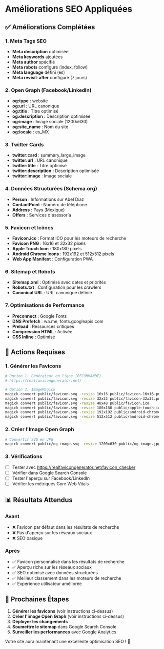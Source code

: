# Améliorations SEO Appliquées

## ✅ Améliorations Complétées

### 1. Meta Tags SEO
- **Meta description** optimisée
- **Meta keywords** ajoutées
- **Meta author** spécifié
- **Meta robots** configuré (index, follow)
- **Meta language** défini (es)
- **Meta revisit-after** configuré (7 jours)

### 2. Open Graph (Facebook/LinkedIn)
- **og:type** : website
- **og:url** : URL canonique
- **og:title** : Titre optimisé
- **og:description** : Description optimisée
- **og:image** : Image sociale (1200x630)
- **og:site_name** : Nom du site
- **og:locale** : es_MX

### 3. Twitter Cards
- **twitter:card** : summary_large_image
- **twitter:url** : URL canonique
- **twitter:title** : Titre optimisé
- **twitter:description** : Description optimisée
- **twitter:image** : Image sociale

### 4. Données Structurées (Schema.org)
- **Person** : Informations sur Abel Díaz
- **ContactPoint** : Numéro de téléphone
- **Address** : Pays (Mexique)
- **Offers** : Services d'asessoría

### 5. Favicon et Icônes
- **Favicon.ico** : Format ICO pour les moteurs de recherche
- **Favicon PNG** : 16x16 et 32x32 pixels
- **Apple Touch Icon** : 180x180 pixels
- **Android Chrome Icons** : 192x192 et 512x512 pixels
- **Web App Manifest** : Configuration PWA

### 6. Sitemap et Robots
- **Sitemap.xml** : Optimisé avec dates et priorités
- **Robots.txt** : Configuration pour les crawlers
- **Canonical URL** : URL canonique définie

### 7. Optimisations de Performance
- **Preconnect** : Google Fonts
- **DNS Prefetch** : wa.me, fonts.googleapis.com
- **Preload** : Ressources critiques
- **Compression HTML** : Activée
- **CSS Inline** : Optimisé

## 🔧 Actions Requises

### 1. Générer les Favicons
```bash
# Option 1: Générateur en ligne (RECOMMANDÉ)
# https://realfavicongenerator.net/

# Option 2: ImageMagick
magick convert public/favicon.svg -resize 16x16 public/favicon-16x16.png
magick convert public/favicon.svg -resize 32x32 public/favicon-32x32.png
magick convert public/favicon.svg -resize 48x48 public/favicon.ico
magick convert public/favicon.svg -resize 180x180 public/apple-touch-icon.png
magick convert public/favicon.svg -resize 192x192 public/android-chrome-192x192.png
magick convert public/favicon.svg -resize 512x512 public/android-chrome-512x512.png
```

### 2. Créer l'Image Open Graph
```bash
# Convertir SVG en JPG
magick convert public/og-image.svg -resize 1200x630 public/og-image.jpg
```

### 3. Vérifications
- [ ] Tester avec https://realfavicongenerator.net/favicon_checker
- [ ] Vérifier dans Google Search Console
- [ ] Tester l'aperçu sur Facebook/LinkedIn
- [ ] Vérifier les métriques Core Web Vitals

## 📊 Résultats Attendus

### Avant
- ❌ Favicon par défaut dans les résultats de recherche
- ❌ Pas d'aperçu sur les réseaux sociaux
- ❌ SEO basique

### Après
- ✅ Favicon personnalisé dans les résultats de recherche
- ✅ Aperçu riche sur les réseaux sociaux
- ✅ SEO optimisé avec données structurées
- ✅ Meilleur classement dans les moteurs de recherche
- ✅ Expérience utilisateur améliorée

## 🚀 Prochaines Étapes

1. **Générer les favicons** (voir instructions ci-dessus)
2. **Créer l'image Open Graph** (voir instructions ci-dessus)
3. **Déployer les changements**
4. **Soumettre le sitemap** dans Google Search Console
5. **Surveiller les performances** avec Google Analytics

Votre site aura maintenant une excellente optimisation SEO ! 🎉
